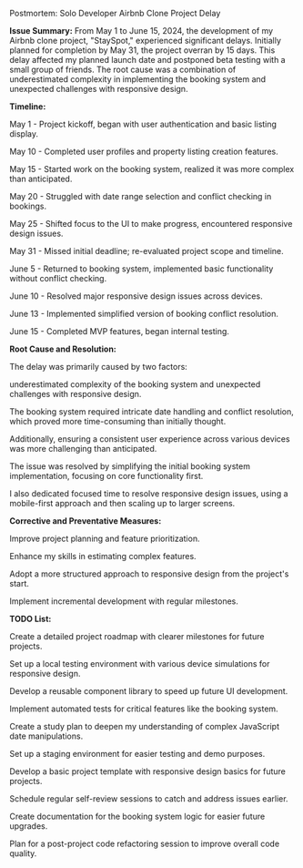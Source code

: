 Postmortem: Solo Developer Airbnb Clone Project Delay

**Issue Summary:**
From May 1 to June 15, 2024, the development of my Airbnb clone project, "StaySpot," experienced significant delays.
Initially planned for completion by May 31, the project overran by 15 days.
This delay affected my planned launch date and postponed beta testing with a small group of friends.
The root cause was a combination of underestimated complexity in implementing the booking system and unexpected challenges with responsive design.

**Timeline:**

May 1 - Project kickoff, began with user authentication and basic listing display.

May 10 - Completed user profiles and property listing creation features.

May 15 - Started work on the booking system, realized it was more complex than anticipated.

May 20 - Struggled with date range selection and conflict checking in bookings.

May 25 - Shifted focus to the UI to make progress, encountered responsive design issues.

May 31 - Missed initial deadline; re-evaluated project scope and timeline.

June 5 - Returned to booking system, implemented basic functionality without conflict checking.

June 10 - Resolved major responsive design issues across devices.

June 13 - Implemented simplified version of booking conflict resolution.

June 15 - Completed MVP features, began internal testing.

**Root Cause and Resolution:**

The delay was primarily caused by two factors:

underestimated complexity of the booking system and unexpected challenges with responsive design.

The booking system required intricate date handling and conflict resolution, which proved more time-consuming than initially thought.

Additionally, ensuring a consistent user experience across various devices was more challenging than anticipated.

The issue was resolved by simplifying the initial booking system implementation, focusing on core functionality first.

I also dedicated focused time to resolve responsive design issues, using a mobile-first approach and then scaling up to larger screens.

**Corrective and Preventative Measures:**

Improve project planning and feature prioritization.

Enhance my skills in estimating complex features.

Adopt a more structured approach to responsive design from the project's start.

Implement incremental development with regular milestones.

**TODO List:**

Create a detailed project roadmap with clearer milestones for future projects.

Set up a local testing environment with various device simulations for responsive design.

Develop a reusable component library to speed up future UI development.

Implement automated tests for critical features like the booking system.

Create a study plan to deepen my understanding of complex JavaScript date manipulations.

Set up a staging environment for easier testing and demo purposes.

Develop a basic project template with responsive design basics for future projects.

Schedule regular self-review sessions to catch and address issues earlier.

Create documentation for the booking system logic for easier future upgrades.

Plan for a post-project code refactoring session to improve overall code quality.
